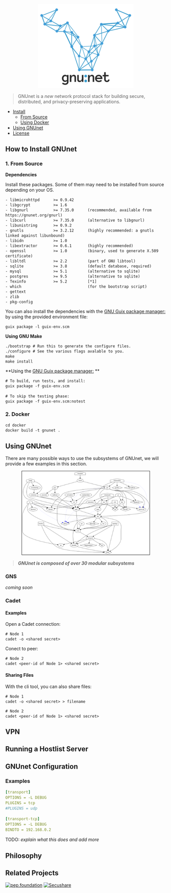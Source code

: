 <center><a href="https://gnunet.org"><img src="contrib/branding/logo/gnunet-logo-dark-text.svg" alt="GNUnet"width="300px"/></a></center>

> GNUnet is a *new* network protocol stack for building secure, distributed, and privacy-preserving applications. 

* [Install](#how-to-install-gnunet)
  * [From Source](#from-source)
  * [Using Docker](#docker)
* [Using GNUnet](#using-gnunet)
* [License](#license)

How to Install GNUnet
---------------------

### 1. From Source

**Dependencies**

Install these packages. Some of them may need to be installed from source depending on your OS.

```
- libmicrohttpd      >= 0.9.42
- libgcrypt          >= 1.6
- libgnurl           >= 7.35.0      (recommended, available from https://gnunet.org/gnurl)
- libcurl            >= 7.35.0      (alternative to libgnurl)
- libunistring       >= 0.9.2
- gnutls             >= 3.2.12      (highly recommended: a gnutls linked against libunbound)
- libidn             >= 1.0
- libextractor       >= 0.6.1       (highly recommended)
- openssl            >= 1.0         (binary, used to generate X.509 certificate)
- libltdl            >= 2.2         (part of GNU libtool)
- sqlite             >= 3.8         (default database, required)
- mysql              >= 5.1         (alternative to sqlite)
- postgres           >= 9.5         (alternative to sqlite)
- Texinfo            >= 5.2         [*1]
- which                             (for the bootstrap script)
- gettext
- zlib
- pkg-config
```


You can also install the dependencies with the [GNU Guix package manager:](https://https://www.gnu.org/software/guix/) by using the provided environment file: 

```shell
guix package -l guix-env.scm
```


**Using GNU Make**

```shell
./bootstrap # Run this to generate the configure files.
./configure # See the various flags avalable to you.
make
make install
```

**Using the [GNU Guix package manager:](https://https://www.gnu.org/software/guix/) **

```shell
# To build, run tests, and install:
guix package -f guix-env.scm

# To skip the testing phase:
guix package -f guix-env.scm:notest
```


### 2. Docker

```
cd docker
docker build -t gnunet .
```



## Using GNUnet

There are many possible ways to use the subsystems of GNUnet,	 we will provide a few examples in this section.


<center> <a href="contrib/gnunet-arch-full.svg"><img src="contrib/gnunet-arch-full.svg" alt="GNUnet Modular Architecture" width="400px" border="1px"/></a></center>

>***GNUnet is composed of over 30 modular subsystems***



### GNS

*coming soon*

### Cadet

#### Examples

Open a Cadet connection:

```shell
# Node 1
cadet -o <shared secret>
```

Conect to peer:

```shell
# Node 2
cadet <peer-id of Node 1> <shared secret>
```

#### Sharing Files

With the cli tool, you can also share files:

```shell
# Node 1
cadet -o <shared secret> > filename
```

```shell
# Node 2
cadet <peer-id of Node 1> <shared secret>
```


VPN
---

Running a Hostlist Server
--------------------------

GNUnet Configuration
--------------------------
### Examples

```yaml
[transport]
OPTIONS = -L DEBUG
PLUGINS = tcp
#PLUGINS = udp

[transport-tcp]
OPTIONS = -L DEBUG
BINDTO = 192.168.0.2
```

TODO: *explain what this does and add more*


Philosophy
-------------------------


Related Projects
-------------------------



 <a href="https://pep.foundation"><img src="https://pep.foundation/static/media/uploads/peplogo.svg" alt="pep.foundation" width="50px"/></a>  <a href="https://secushare.org"><img src="https://secushare.org/img/secushare-0444.png" alt="Secushare" width="50px"/></a>

 
